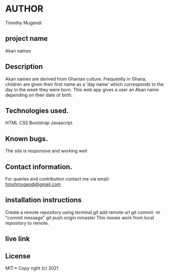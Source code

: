# AUTHOR
Timothy Mugendi
## project name
Akan names
## Description
Akan names are derived from Ghanian culture. Frequently in Ghana, children are given their first name as a 'day name' which corresponds to the day in the week they were born. This web app gives a user an Akan name depending on their date of birth.
## Technologies used.
HTML
CSS
Bootstrap
Javascript
## Known bugs.
The site is responsive and working well
## Contact information.
For queries and contribution contact me via email: timohmugendi@gmail.com
## installation instructions
Create a remote repository
using terminal,git add remote url
git commit -m "commit message"
git push origin mmaster
This moves work from local repository to remote.
## live link

## License
MIT:*
Copy right (c) 2021

